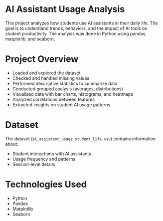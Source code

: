 # AI Assistant Usage Analysis

This project analyzes how students use AI assistants in their daily life. The goal is to understand trends, behaviors, and the impact of AI tools on student productivity. The analysis was done in Python using pandas, matplotlib, and seaborn.

# Project Overview
- Loaded and explored the dataset
- Checked and handled missing values
- Performed descriptive statistics to summarize data
- Conducted grouped analysis (averages, distributions)
- Visualized data with bar charts, histograms, and heatmaps
- Analyzed correlations between features
- Extracted insights on student AI usage patterns

# Dataset
The dataset (`ai_assistant_usage_student_life.csv`) contains information about:
- Student interactions with AI assistants
- Usage frequency and patterns
- Session-level details

# Technologies Used
- Python
- Pandas
- Matplotlib
- Seaborn

